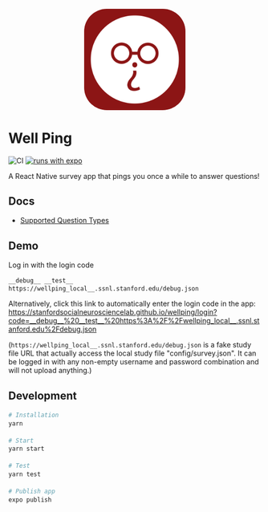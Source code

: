 <img src="./assets/icon.png"
     style="display: block; float: none; margin-left: auto; margin-right: auto; width: 40%; border-radius: 22.37%;">

# Well Ping
![CI](https://github.com/StanfordSocialNeuroscienceLab/WellPing/workflows/CI/badge.svg) [![runs with expo](https://img.shields.io/badge/Runs%20with%20Expo-000.svg?style=flat-square&logo=EXPO&labelColor=f3f3f3&logoColor=000)](https://expo.io/)

A React Native survey app that pings you once a while to answer questions!

## Docs
- [Supported Question Types](https://github.com/StanfordSocialNeuroscienceLab/WellPing/wiki/Supported-Question-Types)

## Demo
Log in with the login code
```
__debug__ __test__ https://wellping_local__.ssnl.stanford.edu/debug.json
```

Alternatively, click this link to automatically enter the login code in the app: https://stanfordsocialneurosciencelab.github.io/wellping/login?code=__debug__%20__test__%20https%3A%2F%2Fwellping_local__.ssnl.stanford.edu%2Fdebug.json

(`https://wellping_local__.ssnl.stanford.edu/debug.json` is a fake study file URL that actually access the local study file "config/survey.json". It can be logged in with any non-empty username and password combination and will not upload anything.)

## Development
```bash
# Installation
yarn

# Start
yarn start

# Test
yarn test

# Publish app
expo publish
```
